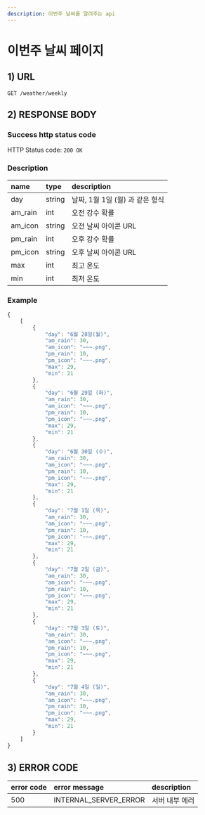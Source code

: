 ```yaml
---
description: 이번주 날씨를 알려주는 api
---
```


# 이번주 날씨 페이지

## 1\) URL

```text
GET /weather/weekly
```

## 2\) RESPONSE BODY

### Success http status code

HTTP Status code: `200 OK`

### Description

| name | type | description |
| :--- | :--- | :--- |
| day | string | 날짜, 1월 1일 \(월\) 과 같은 형식 |
| am\_rain | int | 오전 강수 확률 |
| am\_icon | string | 오전 날씨 아이콘 URL |
| pm\_rain | int | 오후 강수 확률 |
| pm\_icon | string | 오후 날씨 아이콘 URL |
| max | int | 최고 온도 |
| min | int | 최저 온도 |

### Example

```javascript
{
    [
        {
            "day": "6월 28일(월)",
            "am_rain": 30,
            "am_icon": "~~~.png",
            "pm_rain": 10,
            "pm_icon": "~~~.png",
            "max": 29,
            "min": 21
        },
        {
            "day": "6월 29일 (화)",
            "am_rain": 30,
            "am_icon": "~~~.png",
            "pm_rain": 10,
            "pm_icon": "~~~.png",
            "max": 29,
            "min": 21
        },
        {
            "day": "6월 30일 (수)",
            "am_rain": 30,
            "am_icon": "~~~.png",
            "pm_rain": 10,
            "pm_icon": "~~~.png",
            "max": 29,
            "min": 21
        },
        {
            "day": "7월 1일 (목)",
            "am_rain": 30,
            "am_icon": "~~~.png",
            "pm_rain": 10,
            "pm_icon": "~~~.png",
            "max": 29,
            "min": 21
        },
        {
            "day": "7월 2일 (금)",
            "am_rain": 30,
            "am_icon": "~~~.png",
            "pm_rain": 10,
            "pm_icon": "~~~.png",
            "max": 29,
            "min": 21
        },
        {
            "day": "7월 3일 (토)",
            "am_rain": 30,
            "am_icon": "~~~.png",
            "pm_rain": 10,
            "pm_icon": "~~~.png",
            "max": 29,
            "min": 21
        },
        {
            "day": "7월 4일 (일)",
            "am_rain": 30,
            "am_icon": "~~~.png",
            "pm_rain": 10,
            "pm_icon": "~~~.png",
            "max": 29,
            "min": 21
        }
    ]
}
```

## 3\) ERROR CODE

| error code | error message | description |
| :--- | :--- | :--- |
| 500 | INTERNAL\_SERVER\_ERROR | 서버 내부 에러 |


